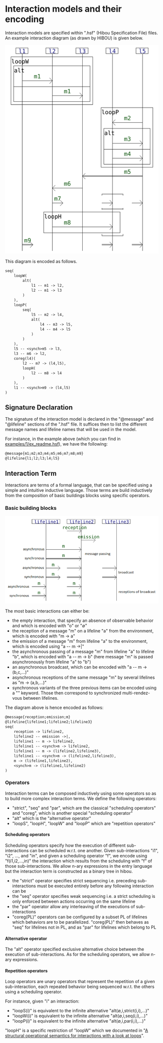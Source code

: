 
# Interaction models and their encoding

Interaction models are specified within ".hsf" (Hibou Specification File) files.
An example interaction diagram (as drawn by HIBOU) is given below.

<img src="./readme/images/1/ex_readme.png" alt="interaction diagram" width="750">

This diagram is encoded as follows.

```
seq(
	loopW(
		alt(
			l1 -- m1 -> l2,
			l2 -- m1 -> l3 
		)
	),
	loopP(
		seq(
			l5 -- m2 -> l4,
			alt(
				l4 -- m3 -> l5,
				l4 -- m4 -> l5 
			)
		)
	),
	l5 -- <synch>m5 -> l3,
    l3 -- m6 -> l2,
    coreg(l4)(
		l2 -- m7 -> (l4,l5),
    	loopH(
			l2 -- m8 -> l4 
		)
	),
	l1 -- <synch>m9 -> (l4,l5)
)
```




## Signature Declaration

The signature of the interaction model is declared in the "@message" and "@lifeline" sections of the ".hsf" file.
It suffices then to list the different message names and lifeline names that will be used in the model.

For instance,
in the example above
(which you can find in [examples/1/ex_readme.hsf](https://github.com/erwanM974/hibou_label/blob/master/examples/1/ex_readme.hsf)),
we have the following:

```
@message{m1;m2;m3;m4;m5;m6;m7;m8;m9}
@lifeline{l1;l2;l3;l4;l5}
```

## Interaction Term

Interactions are terms of a formal language, that can be specified using a simple and intuitive inductive language.
Those terms are build inductively from the composition of basic buildings blocks using specific operators.

### Basic building blocks

<img src="./readme/images/1/basic_blocks.png" alt="building blocks" width="600">

The most basic interactions can either be:
- the empty interaction, that specify an absence of observable behavior and which is encoded with "o" or "∅"
- the reception of a message "m" on a lifeline "a" from the environment, which is encoded with "m -> a"
- the emission of a message "m" from lifeline "a" to the environment, which is encoded using "a -- m ->|"
- the asynchronous passing of a message "m" from lifeline "a" to lifeline "b", which is encoded with "a -- m -> b" (here message "m" is passed asynchronously from lifeline "a" to "b")
- an asynchronous broadcast, which can be encoded with "a -- m -> (b,c,...)"
- asynchronous receptions of the same message "m" by several lifelines as "m -> (a,b,...)"
- synchronous variants of the three previous items can be encoded using a "<synch>" keyword. Those then correspond to synchronized multi-rendez-vous between lifelines.

The diagram above is hence encoded as follows:

```
@message{reception;emission;m}
@lifeline{lifeline1;lifeline2;lifeline3}
seq(
	reception -> lifeline2,
	lifeline2 -- emission ->|,
	lifeline1 -- m -> lifeline2,
	lifeline1 -- <synch>m -> lifeline2,
	lifeline1 -- m -> (lifeline2,lifeline3),
	lifeline1 -- <synch>m -> (lifeline2,lifeline3),
	m -> (lifeline1,lifeline2),
	<synch>m -> (lifeline1,lifeline2)
)
```



### Operators

Interaction terms can be composed inductively using some operators so as to build more complex interaction terms.
We define the following operators:
- "strict", "seq" and "par", which are the classical "scheduling operators" and "coreg", which is another special "scheduling operator"
- "alt" which is the "alternative operator"
- "loopS", "loopH", "loopW" and "loopP" which are "repetition operators"

#### Scheduling operators
Scheduling operators specify how the execution of different sub-interactions can be scheduled w.r.t. one another.
Given sub-interactions "i1", "i2", ..., and "in", and given a scheduling operator "f",
we encode using "f(i1,i2,...,in)" the interaction which results from the scheduling with "f" of those sub-interactions.
We allow n-ary expressions in the entry language but the interaction term is constructed as a binary tree in hibou.

- the "strict" operator specifies strict sequencing i.e. preceding sub-interactions must be executed entirely before any following interaction can be
- the "seq" operator specifies weak sequencing i.e. a strict scheduling is only enforced between actions occurring on the same lifeline
- the "par" operator allow any interleaving of the executions of sub-interactions
- "coreg(PL)" operators can be configured by a subset PL of lifelines which behaviors are to be parallelized.
  "coreg(PL)" then behaves as "seq" for lifelines not in PL, and as "par" for lifelines which belong to PL

#### Alternative operator

The "alt" operator specified exclusive alternative choice between the execution of sub-interactions. As for the scheduling operators, we allow n-ary expressions.

#### Repetition operators

Loop operators are unary operators that represent the repetition of a given sub-interaction,
each repeated behavior being sequenced w.r.t. the others using a scheduling operator.

For instance, given "i" an interaction:
- "loopS(i)" is equivalent to the infinite alternative "alt(∅,i,strict(i,i),...)"
- "loopW(i)" is equivalent to the infinite alternative "alt(∅,i,seq(i,i),...)"
- "loopP(i)" is equivalent to the infinite alternative "alt(∅,i,par(i,i),...)"

"loopH" is a specific restriction of "loopW" which we documented in
"[A structural operational semantics for interactions with a look at loops](https://arxiv.org/abs/2105.00208)".